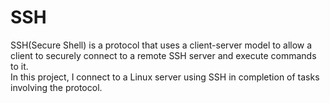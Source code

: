 # SSH
SSH(Secure Shell) is a protocol that uses a client-server model to 
allow a client to securely connect to a remote SSH server and execute 
commands to it.  
In this project, I connect to a Linux server using SSH in completion 
of tasks involving the protocol.
